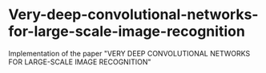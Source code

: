 # Very-deep-convolutional-networks-for-large-scale-image-recognition
Implementation of the paper "VERY DEEP CONVOLUTIONAL NETWORKS FOR LARGE-SCALE IMAGE RECOGNITION"
